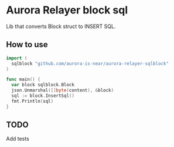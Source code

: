 # Aurora Relayer block sql

Lib that converts Block struct to INSERT SQL.

## How to use

```go
import (
  sqlblock "github.com/aurora-is-near/aurora-relayer-sqlblock"
)

func main() {
  var block sqlblock.Block
  json.Unmarshal([]byte(content), &block)
  sql := block.InsertSql()
  fmt.Println(sql)
}
```

## TODO
Add tests
